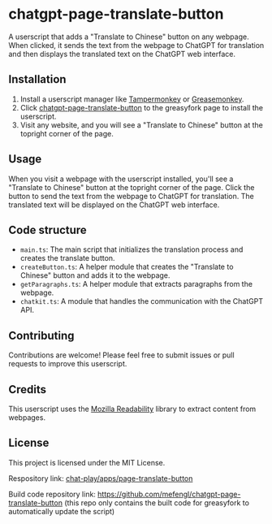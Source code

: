 # chatgpt-page-translate-button

A userscript that adds a "Translate to Chinese" button on any webpage. When clicked, it sends the text from the webpage to ChatGPT for translation and then displays the translated text on the ChatGPT web interface.

## Installation

1. Install a userscript manager like [Tampermonkey](https://www.tampermonkey.net/) or [Greasemonkey](https://www.greasespot.net/).
2. Click [chatgpt-page-translate-button](https://greasyfork.org/scripts/464067) to the greasyfork page to install the userscript.
3. Visit any website, and you will see a "Translate to Chinese" button at the topright corner of the page.

## Usage

When you visit a webpage with the userscript installed, you'll see a "Translate to Chinese" button at the topright corner of the page. Click the button to send the text from the webpage to ChatGPT for translation. The translated text will be displayed on the ChatGPT web interface.

## Code structure

- `main.ts`: The main script that initializes the translation process and creates the translate button.
- `createButton.ts`: A helper module that creates the "Translate to Chinese" button and adds it to the webpage.
- `getParagraphs.ts`: A helper module that extracts paragraphs from the webpage.
- `chatkit.ts`: A module that handles the communication with the ChatGPT API.

## Contributing

Contributions are welcome! Please feel free to submit issues or pull requests to improve this userscript.

## Credits

This userscript uses the [Mozilla Readability](https://github.com/mozilla/readability) library to extract content from webpages.

## License

This project is licensed under the MIT License.

Respository link: [chat-play/apps/page-translate-button](https://github.com/mefengl/chat-play)

Build code repository link: https://github.com/mefengl/chatgpt-page-translate-button (this repo only contains the built code for greasyfork to automatically update the script)
